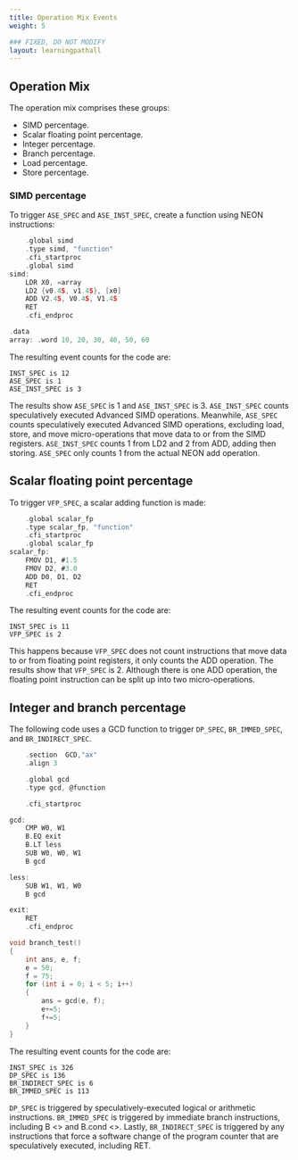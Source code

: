 ```yaml
---
title: Operation Mix Events
weight: 5

### FIXED, DO NOT MODIFY
layout: learningpathall
---
```

## Operation Mix

The operation mix comprises these groups: 

- SIMD percentage.
- Scalar floating point percentage.
- Integer percentage.
- Branch percentage.
- Load percentage.
- Store percentage.

### SIMD percentage

To trigger `ASE_SPEC` and `ASE_INST_SPEC`,  create a function using NEON instructions:

```C
    .global simd
    .type simd, "function"
    .cfi_startproc
    .global simd
simd:
    LDR X0, =array
    LD2 {v0.4S, v1.4S}, [x0]
    ADD V2.4S, V0.4S, V1.4S
    RET
    .cfi_endproc

.data
array: .word 10, 20, 30, 40, 50, 60
```

The resulting event counts for the code are:

```output
INST_SPEC is 12
ASE_SPEC is 1
ASE_INST_SPEC is 3
```

The results show `ASE_SPEC` is 1 and `ASE_INST_SPEC` is 3. `ASE_INST_SPEC` counts speculatively executed Advanced SIMD operations. Meanwhile, `ASE_SPEC` counts speculatively executed Advanced SIMD operations, excluding load, store, and move micro-operations that move data to or from the SIMD registers. `ASE_INST_SPEC` counts 1 from LD2 and 2 from ADD, adding then storing. `ASE_SPEC` only counts 1 from the actual NEON add operation.
  
## Scalar floating point percentage

To trigger `VFP_SPEC`, a scalar adding function is made:

```C
    .global scalar_fp
    .type scalar_fp, "function"
    .cfi_startproc
    .global scalar_fp
scalar_fp:
    FMOV D1, #1.5
    FMOV D2, #3.0
    ADD D0, D1, D2
    RET
    .cfi_endproc
```

The resulting event counts for the code are:

```output
INST_SPEC is 11
VFP_SPEC is 2
```

This happens because `VFP_SPEC` does not count instructions that move data to or from floating point registers, it only counts the ADD operation. The results show that `VFP_SPEC` is 2. Although there is one ADD operation, the floating point instruction can be split up into two micro-operations.
 
## Integer and branch percentage

The following code uses a GCD function to trigger `DP_SPEC`, `BR_IMMED_SPEC`, and `BR_INDIRECT_SPEC`.

```C
    .section  GCD,"ax"
    .align 3

    .global gcd
    .type gcd, @function

    .cfi_startproc

gcd:
    CMP W0, W1
    B.EQ exit
    B.LT less
    SUB W0, W0, W1
    B gcd

less:
    SUB W1, W1, W0
    B gcd

exit:
    RET
    .cfi_endproc
```
```C
void branch_test()
{ 
    int ans, e, f;
    e = 50;
    f = 75;
    for (int i = 0; i < 5; i++)
    {
        ans = gcd(e, f);
        e+=5;
        f+=5;
    }
}
```

The resulting event counts for the code are:

```output
INST_SPEC is 326
DP_SPEC is 136
BR_INDIRECT_SPEC is 6
BR_IMMED_SPEC is 113
```

`DP_SPEC` is triggered by speculatively-executed logical or arithmetic instructions. `BR_IMMED_SPEC` is triggered by immediate branch instructions, including B <> and B.cond <>. Lastly, `BR_INDIRECT_SPEC` is triggered by any instructions that force a software change of the program counter that are speculatively executed, including RET. 


